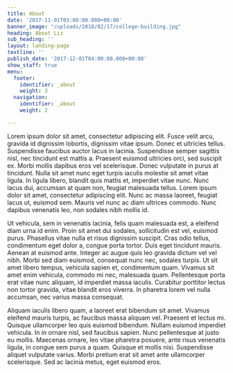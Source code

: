 ```yaml
---
title: About
date: '2017-11-01T03:00:00.000+00:00'
banner_image: "/uploads/2018/02/17/college-building.jpg"
heading: About Liz
sub_heading: ''
layout: landing-page
textline: ''
publish_date: '2017-12-01T04:00:00.000+00:00'
show_staff: true
menu:
  footer:
    identifier: _about
    weight: 3
  navigation:
    identifier: _about
    weight: 2

---
```

Lorem ipsum dolor sit amet, consectetur adipiscing elit. Fusce velit arcu, gravida id dignissim lobortis, dignissim vitae ipsum. Donec et ultricies tellus. Suspendisse faucibus auctor lacus in lacinia. Suspendisse semper sagittis nisl, nec tincidunt est mattis a. Praesent euismod ultricies orci, sed suscipit ex. Morbi mollis dapibus eros vel scelerisque. Donec vulputate in purus at tincidunt. Nulla sit amet nunc eget turpis iaculis molestie sit amet vitae ligula. In ligula libero, blandit quis mattis et, imperdiet vitae nunc. Nunc lacus dui, accumsan at quam non, feugiat malesuada tellus. Lorem ipsum dolor sit amet, consectetur adipiscing elit. Nunc ac massa laoreet, feugiat lacus ut, euismod sem. Mauris vel nunc ac diam ultrices commodo. Nunc dapibus venenatis leo, non sodales nibh mollis id.

Ut vehicula, sem in venenatis lacinia, felis quam malesuada est, a eleifend diam urna id enim. Proin sit amet dui sodales, sollicitudin est vel, euismod purus. Phasellus vitae nulla et risus dignissim suscipit. Cras odio tellus, condimentum eget dolor a, congue porta tortor. Duis eget tincidunt mauris. Aenean at euismod ante. Integer ac augue quis leo gravida dictum vel vel nibh. Morbi sed diam euismod, consequat nunc nec, sodales turpis. Ut sit amet libero tempus, vehicula sapien et, condimentum quam. Vivamus sit amet enim vehicula, commodo mi nec, malesuada quam. Pellentesque porta erat vitae nunc aliquam, id imperdiet massa iaculis. Curabitur porttitor lectus non tortor gravida, vitae blandit eros viverra. In pharetra lorem vel nulla accumsan, nec varius massa consequat.

Aliquam iaculis libero quam, a laoreet erat bibendum sit amet. Vivamus eleifend mauris turpis, ac faucibus massa aliquam vel. Praesent et lectus mi. Quisque ullamcorper leo quis euismod bibendum. Nullam euismod imperdiet vehicula. In in ornare nisl, sed faucibus sapien. Nunc pellentesque at justo eu mollis. Maecenas ornare, leo vitae pharetra posuere, ante risus venenatis ligula, in congue sem purus a quam. Quisque et mollis nisi. Suspendisse aliquet vulputate varius. Morbi pretium erat sit amet ante ullamcorper scelerisque. Sed ac lacinia metus, eget euismod eros.